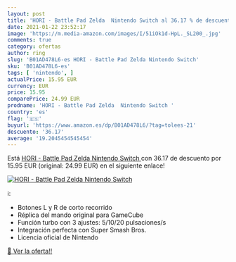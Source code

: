 ```yaml
---
layout: post
title: 'HORI - Battle Pad Zelda  Nintendo Switch al 36.17 % de descuento'
date: 2021-01-22 23:52:17
image: 'https://m.media-amazon.com/images/I/51iOk1d-HpL._SL200_.jpg'
comments: true
category: ofertas
author: ring
slug: 'B01AD478L6-es HORI - Battle Pad Zelda Nintendo Switch'
sku: 'B01AD478L6-es'
tags: [ 'nintendo', ]
actualPrice: 15.95 EUR
currency: EUR
price: 15.95
comparePrice: 24.99 EUR
prodname: 'HORI - Battle Pad Zelda  Nintendo Switch '
country: 'es'
flag: '🇪🇸'
buyurl: 'https://www.amazon.es/dp/B01AD478L6/?tag=tolees-21'
descuento: '36.17'
average: '19.2045454545454'
---
```


Está [HORI - Battle Pad Zelda  Nintendo Switch ](https://www.amazon.es/dp/B01AD478L6/?tag=tolees-21) con 36.17 de descuento por 15.95 EUR (original: 24.99 EUR) en el siguiente enlace!

[![HORI - Battle Pad Zelda  Nintendo Switch](https://m.media-amazon.com/images/I/51iOk1d-HpL._SL200_.jpg)](https://www.amazon.es/dp/B01AD478L6/?tag=tolees-21)

ℹ️:

- Botones L y R de corto recorrido
- Réplica del mando original para GameCube
- Función turbo con 3 ajustes: 5/10/20 pulsaciones/s
- Integración perfecta con Super Smash Bros.
- Licencia oficial de Nintendo

[🛒 Ver la oferta!!](https://www.amazon.es/dp/B01AD478L6/?tag=tolees-21)
